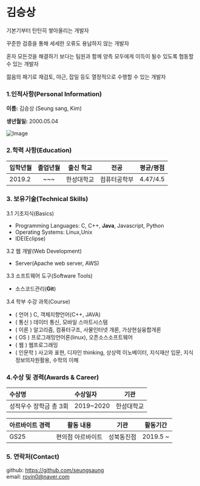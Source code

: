 # 김승상

기본기부터 탄탄히 쌓아올리는 개발자

꾸준한 검증을 통해 세세한 오류도 용납하지 않는 개발자

혼자 모든것을 해결하기 보다는 팀원과 함께 양측 모두에게 이득이 될수 있도록 협동할수 있는 개발자

젊음의 패기로 재검토, 야근, 잡일 등도 열정적으로 수행할 수 있는 개발자

### 1.인적사항(Personal Information)  

 **이름:** 김승상 (Seung sang, Kim)
  
 **생년월일:** 2000.05.04  
  
 ![Image]()

### 2.학력 사항(Education)

| 입학년월 | 졸업년월 | 출신 학교 |전공 | 평균/평점 | 
| :---         |     :---:      |        :---:   |    :---:      | :---:       |  
| 2019.2 | ~~~ | 한성대학교   |컴퓨터공학부 | 4.47/4.5 |

### 3. 보유기술(Technical Skills)

3.1  기초지식(Basics)
* Programming Languages: C, C++, __Java__, Javascript, Python
* Operating Systems: Linux,Unix
* IDE(Eclipse)

3.2 웹 개발(Web Development)
* Server(Apache web server, AWS)

3.3 소프트웨어 도구(Software Tools)
* 소스코드관리(__Git__)

3.4 학부 수강 과목(Course)
* ( 언어 ) C, 객체지향언어(C++, JAVA)
* ( 통신 ) 데이터 통신, 모바일 스마트시스템
* ( 이론 ) 알고리즘, 컴퓨터구조, 사물인터넷 개론, 가상현실융합개론
* ( OS ) 프로그래밍언어론(linux), 오픈소스소프트웨어
* ( 웹 ) 웹프로그래밍
* ( 인문학 ) 사고와 표현, 디자인 thinking, 상상력 이노베이터, 지식재산 입문, 지식정보의자원활용, 수학의 이해

### 4.수상 및 경력(Awards & Career)
| 수상명 | 수상일자 | 기관 |
| :---         |     :---      |         :---:    |
| 성적우수 장학금 총 3회  |2019~2020    | 한성대학교   |

| 아르바이트 경력 | 활동 내용 | 기관 |활동기간 |
| :---         |     :---:      |        :---:   |    :---:      | 
| GS25 | 편의점 아르바이트 | 성북동진점 | 2019.5 ~  |

### 5. 연락처(Contact)
github: https://github.com/seungsaung   
email: rovin0@naver.com
